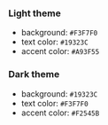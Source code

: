 ### Light theme
- background: `#F3F7F0`
- text color: `#19323C`
- accent color: `#A93F55`

 ### Dark theme
 - background: `#19323C`
 - text color: `#F3F7F0`
 - accent color: `#F2545B`
